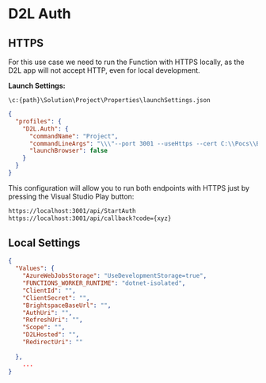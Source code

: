 # D2L Auth

## HTTPS

For this use case we need to run the Function with HTTPS locally, as the D2L app will not accept HTTP, even for local development. 

**Launch Settings:**

`\c:{path}\Solution\Project\Properties\launchSettings.json`

```json
{
  "profiles": {
    "D2L.Auth": {
      "commandName": "Project",
      "commandLineArgs": "\\\"--port 3001 --useHttps --cert C:\\Pocs\\Bed\\d2l-ccf\\D2L.Auth\\Certificates\\funcRootCa.pfx --password whatTha",
      "launchBrowser": false
    }
  }
}
```

This configuration will allow you to run both endpoints with HTTPS just by pressing the Visual Studio Play button:

```bash
https://localhost:3001/api/StartAuth
https://localhost:3001/api/callback?code={xyz}
```

## Local Settings

```json
{
  "Values": {
    "AzureWebJobsStorage": "UseDevelopmentStorage=true",
    "FUNCTIONS_WORKER_RUNTIME": "dotnet-isolated",
    "ClientId": "",
    "ClientSecret": "",
    "BrightspaceBaseUrl": "",
    "AuthUri": "",
    "RefreshUri": "",
    "Scope": "",
    "D2LHosted": "",
    "RedirectUri": ""
        
  },
    ...
}
```